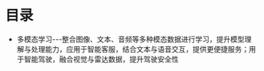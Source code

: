 # 目录
*  多模态学习---整合图像、文本、音频等多种模态数据进行学习，提升模型理解与处理能力，应用于智能客服，结合文本与语音交互，提供更便捷服务；用于智能驾驶，融合视觉与雷达数据，提升驾驶安全性
